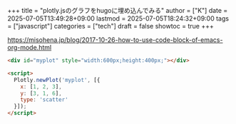 +++
title = "plotly.jsのグラフをhugoに埋め込んでみる"
author = ["K"]
date = 2025-07-05T13:49:28+09:00
lastmod = 2025-07-05T18:24:32+09:00
tags = ["javascript"]
categories = ["tech"]
draft = false
showtoc = true
+++

<https://misohena.jp/blog/2017-10-26-how-to-use-code-block-of-emacs-org-mode.html>

<a id="code-snippet--html-example"></a>
```html
<div id="myplot" style="width:600px;height:400px;"></div>

<script>
  Plotly.newPlot('myplot', [{
    x: [1, 2, 3],
    y: [3, 1, 6],
    type: 'scatter'
  }]);
</script>
```

<div id="myplot" style="width:600px;height:400px;"></div>

<script>
  Plotly.newPlot('myplot', [{
    x: [1, 2, 3],
    y: [3, 1, 6],
    type: 'scatter'
  }]);
</script>
